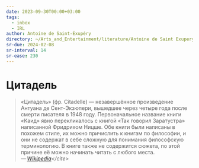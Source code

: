 ```yaml
---
date: 2023-09-30T00:00+03:00
tags:
  - inbox
  - IRL
author: Antoine de Saint-Exupéry
directory: ~/Arts_and_Entertainment/literature/Antoine de Saint Exupery/Malien'kii prints. Tsitadiel' (sbornik) (1002)/
sr-due: 2024-02-08
sr-interval: 14
sr-ease: 230
---
```


# Цитадель

> «Цитадель» (фр. Citadelle) — незавершённое произведение Антуана де
> Сент-Экзюпери, вышедшее через четыре года после смерти писателя в 1948 году.
> Первоначальное название книги «Каид» явно перекликалось с книгой «Так говорил
> Заратустра» написанной Фридрихом Ницше. Обе книги были написаны в похожем
> стиле, их можно причислить к книгам по философии, и они не содержат в себе
> сложную для понимания философскую терминологию. В книге также не содержится
> сюжета, по этой причине её можно начинать читать с любого места.\
> — <cite>[Wikipedia](https://ru.wikipedia.org/wiki/Цитадель_\(книга,_1948\))</cite>
